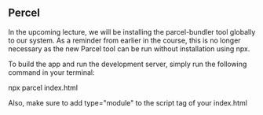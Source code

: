 ## Percel 
In the upcoming lecture, we will be installing the parcel-bundler tool globally to our system. As a reminder from earlier in the course, this is no longer necessary as the new Parcel tool can be run without installation using npx.

To build the app and run the development server, simply run the following command in your terminal:

npx parcel index.html

Also, make sure to add type="module" to the script tag of your index.html

<script type="module" src="./src/index.ts"></script>